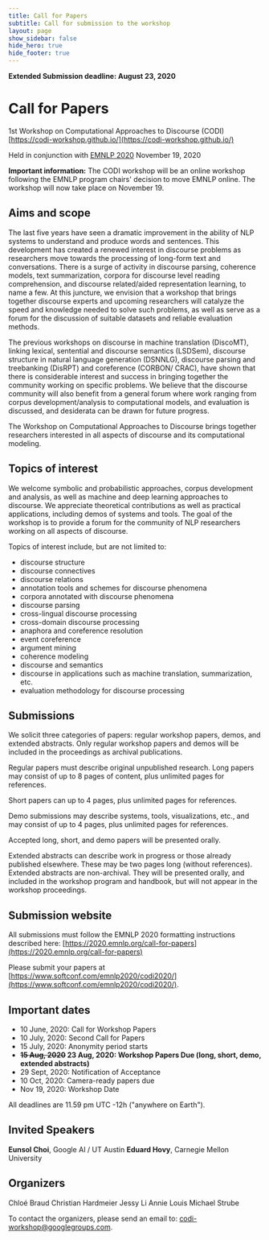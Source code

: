 ```yaml
---
title: Call for Papers
subtitle: Call for submission to the workshop
layout: page
show_sidebar: false
hide_hero: true
hide_footer: true
---
```


**Extended Submission deadline: August 23, 2020**

# Call for Papers

1st Workshop on Computational Approaches to Discourse (CODI) 
[https://codi-workshop.github.io/](https://codi-workshop.github.io/)

Held in conjunction with [EMNLP 2020](https://2020.emnlp.org/)
November 19, 2020

**Important information:** The CODI workshop will be an online workshop following the EMNLP program chairs' decision to move EMNLP online. The workshop will now take place on November 19. 

## Aims and scope

The last five years have seen a dramatic improvement in the ability of NLP systems to understand and produce words and sentences. This development has created a renewed interest in discourse problems as researchers move towards the processing of long-form text and conversations. There is a surge of activity in discourse parsing, coherence models, text summarization, corpora for discourse level reading comprehension, and discourse related/aided representation learning, to name a few. At this juncture, we envision that a workshop that brings together discourse experts and upcoming researchers will catalyze the speed and knowledge needed to solve such problems, as well as serve as a forum for the discussion of suitable datasets and reliable evaluation methods. 

The previous workshops on discourse in machine translation (DiscoMT), linking lexical, sentential and discourse semantics (LSDSem), discourse structure in natural language generation (DSNNLG), discourse parsing and treebanking (DisRPT) and coreference (CORBON/ CRAC), have shown that there is considerable interest and success in bringing together the community working on specific problems. We believe that the discourse community will also benefit from a general forum where work ranging from corpus development/analysis to computational models, and evaluation is discussed, and desiderata can be drawn for future progress. 

The Workshop on Computational Approaches to Discourse brings together researchers interested in all aspects of discourse and its computational modeling. 

## Topics of interest

We welcome symbolic and probabilistic approaches, corpus development and analysis, as well as machine and deep learning approaches to discourse. We appreciate theoretical contributions as well as practical applications, including demos of systems and tools. The goal of the workshop is to provide a forum for the community of NLP researchers working on all aspects of discourse. 

Topics of interest include, but are not limited to: 
- discourse structure 
- discourse connectives
- discourse relations 
- annotation tools and schemes for discourse phenomena 
- corpora annotated with discourse phenomena 
- discourse parsing 
- cross-lingual discourse processing 
- cross-domain discourse processing 
- anaphora and coreference resolution 
- event coreference 
- argument mining 
- coherence modeling 
- discourse and semantics 
- discourse in applications such as machine translation, summarization, etc. 
- evaluation methodology for discourse processing 

## Submissions 

We solicit three categories of papers: regular workshop papers, demos, and extended abstracts. Only regular workshop papers and demos will be included in the proceedings as archival publications. 

Regular papers must describe original unpublished research. Long papers may consist of up to 8 pages of content, plus unlimited pages for references. 

Short papers can up to 4 pages, plus unlimited pages for references. 

Demo submissions may describe systems, tools, visualizations, etc., and may consist of up to 4 pages, plus unlimited pages for references. 

Accepted long, short, and demo papers will be presented orally. 

Extended abstracts can describe work in progress or those already published elsewhere. These may be two pages long (without references). Extended abstracts are non-archival. They will be presented orally, and included in the workshop program and handbook, but will not appear in the workshop proceedings.

## Submission website

All submissions must follow the EMNLP 2020 formatting instructions described here: [https://2020.emnlp.org/call-for-papers](https://2020.emnlp.org/call-for-papers) 

Please submit your papers at [https://www.softconf.com/emnlp2020/codi2020/](https://www.softconf.com/emnlp2020/codi2020/).

## Important dates

- 10 June, 2020: Call for Workshop Papers
- 10 July, 2020: Second Call for Papers
- 15 July, 2020: Anonymity period starts
- **~~15 Aug, 2020~~ 23 Aug, 2020: Workshop Papers Due (long, short, demo, extended abstracts)**
- 29 Sept, 2020: Notification of Acceptance
- 10 Oct, 2020: Camera-ready papers due
- Nov 19, 2020: Workshop Date

All deadlines are 11.59 pm UTC -12h ("anywhere on Earth").

## Invited Speakers 

**Eunsol Choi**, Google AI / UT Austin
**Eduard Hovy**, Carnegie Mellon University

## Organizers

Chloé Braud
Christian Hardmeier
Jessy Li
Annie Louis
Michael Strube

To contact the organizers, please send an email to: [codi-workshop@googlegroups.com](codi-workshop@googlegroups.com).


